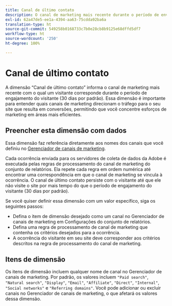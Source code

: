 ```yaml
---
title: Canal de último contato
description: O canal de marketing mais recente durante o período de envolvimento do visitante.
exl-id: 62a47de5-ee1a-4394-aa63-75cdda92ba6a
translation-type: ht
source-git-commit: 549258b0168733c7b0e28cb8b9125e68dffd5df7
workflow-type: ht
source-wordcount: '250'
ht-degree: 100%

---
```


# Canal de último contato

A dimensão “Canal de último contato” informa o canal de marketing mais recente com o qual um visitante corresponde durante o período de engajamento do visitante (30 dias por padrão). Essa dimensão é importante para entender quais canais de marketing direcionam o tráfego para o seu site que resulta em conversões, permitindo que você concentre esforços de marketing em áreas mais eficientes.

## Preencher esta dimensão com dados

Essa dimensão faz referência diretamente aos nomes dos canais que você definiu no [Gerenciador de canais de marketing](/help/admin/admin/marketing-channels-admin.md).

Cada ocorrência enviada para os servidores de coleta de dados da Adobe é executada pelas regras de processamento do canal de marketing do conjunto de relatórios. Ela repete cada regra em ordem numérica até encontrar uma correspondência em que o canal de marketing se vincula à ocorrência. O canal de último contato persiste com o visitante até que ele não visite o site por mais tempo do que o período de engajamento do visitante (30 dias por padrão).

Se você quiser definir essa dimensão com um valor específico, siga os seguintes passos:

* Defina o item de dimensão desejado como um canal no Gerenciador de canais de marketing em Configurações do conjunto de relatórios.
* Defina uma regra de processamento de canal de marketing que contenha os critérios desejados para a ocorrência.
* A ocorrência do visitante em seu site deve corresponder aos critérios descritos na regra de processamento do canal de marketing.

## Itens de dimensão

Os itens de dimensão incluem qualquer nome de canal no Gerenciador de canais de marketing. Por padrão, os valores incluem `"Paid search"`, `"Natural search"`, `"Display"`, `"Email"`, `"Affiliate"`, `"Direct"`, `"Internal"`, `"Social networks"` e `"Referring domains"`. Você pode adicionar ou excluir canais no Gerenciador de canais de marketing, o que afetará os valores dessa dimensão.

